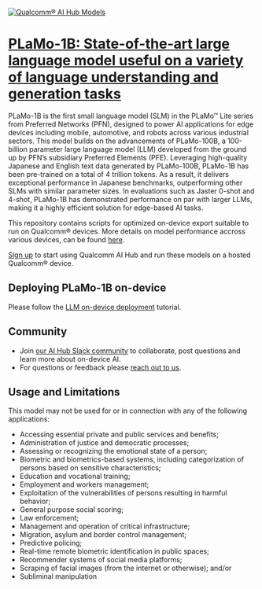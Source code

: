 [![Qualcomm® AI Hub Models](https://qaihub-public-assets.s3.us-west-2.amazonaws.com/qai-hub-models/quic-logo.jpg)](../../README.md)


# [PLaMo-1B: State-of-the-art large language model useful on a variety of language understanding and generation tasks](https://aihub.qualcomm.com/models/plamo_1b)

PLaMo-1B is the first small language model (SLM) in the PLaMo™ Lite series from Preferred Networks (PFN), designed to power AI applications for edge devices including mobile, automotive, and robots across various industrial sectors. This model builds on the advancements of PLaMo-100B, a 100-billion parameter large language model (LLM) developed from the ground up by PFN’s subsidiary Preferred Elements (PFE). Leveraging high-quality Japanese and English text data generated by PLaMo-100B, PLaMo-1B has been pre-trained on a total of 4 trillion tokens. As a result, it delivers exceptional performance in Japanese benchmarks, outperforming other SLMs with similar parameter sizes. In evaluations such as Jaster 0-shot and 4-shot, PLaMo-1B has demonstrated performance on par with larger LLMs, making it a highly efficient solution for edge-based AI tasks.

This repository contains scripts for optimized on-device
export suitable to run on Qualcomm® devices. More details on model performance
accross various devices, can be found [here](https://aihub.qualcomm.com/models/plamo_1b).

[Sign up](https://myaccount.qualcomm.com/signup) to start using Qualcomm AI Hub and run these models on a hosted Qualcomm® device.

## Deploying PLaMo-1B on-device

Please follow the [LLM on-device deployment](https://github.com/quic/ai-hub-apps/tree/main/tutorials/llm_on_genie) tutorial.






## Community
* Join [our AI Hub Slack community](https://aihub.qualcomm.com/community/slack) to collaborate, post questions and learn more about on-device AI.
* For questions or feedback please [reach out to us](mailto:ai-hub-support@qti.qualcomm.com).


## Usage and Limitations

This model may not be used for or in connection with any of the following applications:

- Accessing essential private and public services and benefits;
- Administration of justice and democratic processes;
- Assessing or recognizing the emotional state of a person;
- Biometric and biometrics-based systems, including categorization of persons based on sensitive characteristics;
- Education and vocational training;
- Employment and workers management;
- Exploitation of the vulnerabilities of persons resulting in harmful behavior;
- General purpose social scoring;
- Law enforcement;
- Management and operation of critical infrastructure;
- Migration, asylum and border control management;
- Predictive policing;
- Real-time remote biometric identification in public spaces;
- Recommender systems of social media platforms;
- Scraping of facial images (from the internet or otherwise); and/or
- Subliminal manipulation
